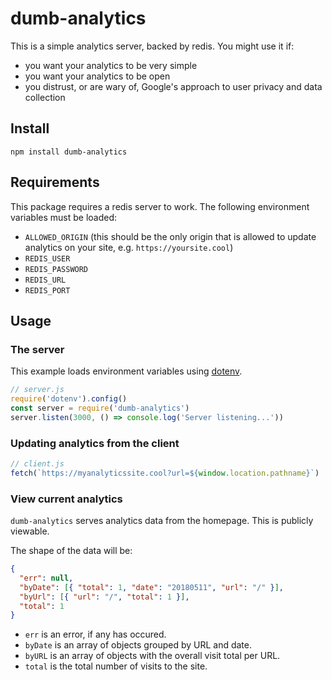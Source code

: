 # dumb-analytics

This is a simple analytics server, backed by redis. You might use it if:

* you want your analytics to be very simple
* you want your analytics to be open
* you distrust, or are wary of, Google's approach to user privacy and data collection

## Install

`npm install dumb-analytics`

## Requirements

This package requires a redis server to work. The following environment variables must be loaded:

* `ALLOWED_ORIGIN` (this should be the only origin that is allowed to update analytics on your site, e.g. `https://yoursite.cool`)
* `REDIS_USER`
* `REDIS_PASSWORD`
* `REDIS_URL`
* `REDIS_PORT`

## Usage

### The server

This example loads environment variables using [dotenv](https://www.npmjs.com/package/dotenv).

```js
// server.js
require('dotenv').config()
const server = require('dumb-analytics')
server.listen(3000, () => console.log('Server listening...'))
```

### Updating analytics from the client

```js
// client.js
fetch(`https://myanalyticssite.cool?url=${window.location.pathname}`)
```

### View current analytics

`dumb-analytics` serves analytics data from the homepage. This is publicly viewable.

The shape of the data will be:

```json
{
  "err": null,
  "byDate": [{ "total": 1, "date": "20180511", "url": "/" }],
  "byUrl": [{ "url": "/", "total": 1 }],
  "total": 1
}
```

* `err` is an error, if any has occured.
* `byDate` is an array of objects grouped by URL and date.
* `byURL` is an array of objects with the overall visit total per URL.
* `total` is the total number of visits to the site.
